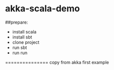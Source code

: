 akka-scala-demo
===============

##prepare:
  * install scala
  * install sbt
  * clone project
  * run sbt
  * run run 

===============
copy from akka first example
